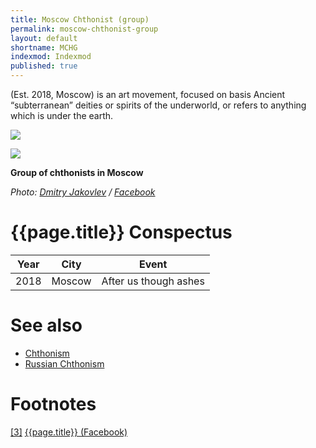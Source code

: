 ```yaml
---
title: Moscow Chthonist (group)
permalink: moscow-chthonist-group
layout: default
shortname: MCHG
indexmod: Indexmod
published: true
---
```

(Est. 2018, Moscow) is an art movement, focused on basis Ancient “subterranean” deities or spirits of the underworld, or refers to anything which is under the earth.

![](/encyclopedia/images/{{page.permalink}}.jpg)

![](Moscow-Chthonists-2.jpg)

**Group of chthonists in Moscow**

*Photo: [Dmitry Jakovlev](jakovlev-dmitry-visual-artist) / [Facebook](https://www.facebook.com/dmitry.yakovlev/about?lst=100008481991414%3A714859555%3A1525429921)*

# {{page.title}} Conspectus

|Year|City|Event|
|-|-|-|
|2018|Moscow|After us though ashes|


# See also

+ [Chthonism](chthonism)
+ [Russian Chthonism](russian-chthonism)

# Footnotes

[[3]](#a3) <span id="f3"></span> [{{page.title}} (Facebook)](index)
